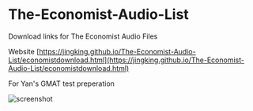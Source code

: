 # The-Economist-Audio-List
Download links for The Economist Audio Files

Website [https://jingking.github.io/The-Economist-Audio-List/economistdownload.html](https://jingking.github.io/The-Economist-Audio-List/economistdownload.html)

For Yan's GMAT test preperation

![screenshot](https://jingking.github.io/The-Economist-Audio-List/Find%20Edition.png)


